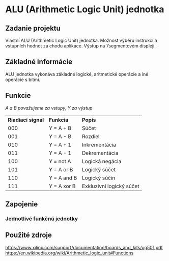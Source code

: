 # ALU (Arithmetic Logic Unit) jednotka

## Zadanie projektu
Vlastní ALU (Arithmetic Logic Unit) jednotka. Možnost výběru instrukcí a vstupních hodnot za chodu aplikace. Výstup na 7segmentovém displeji.

## Základné informácie
ALU jednotka vykonáva základné logické, aritmetické operácie a iné operácie s bitmi.

## Funkcie
*A a B považujeme za vstupy, Y za výstup*
<table>
<tr><td><b>Riadiací signál</b></td><td><b>Funkcia</b></td><td><b>Popis</b></td></tr>
<tr><td> 000 </td><td> Y = A + B </td><td> Súčet </td></tr>
<tr><td> 001 </td><td> Y = A - B </td><td> Rozdiel </td></tr>
<tr><td> 010 </td><td> Y = A + 1 </td><td> Inkrementácia </td></tr>
<tr><td> 011 </td><td> Y = A - 1 </td><td> Dekrementácia </td></tr>
<tr><td> 100 </td><td> Y = not A </td><td> Logická negácia </td></tr>
<tr><td> 101 </td><td> Y = A or B </td><td> Logický súčet </td></tr>
<tr><td> 110 </td><td> Y = A and B </td><td> Logický súčin </td></tr>
<tr><td> 111 </td><td> Y = A xor B </td><td> Exkluzivní logický súčet </td></tr>
</table>

## Zapojenie


### Jednotlivé funkčnú jednotky




## Použité zdroje
https://www.xilinx.com/support/documentation/boards_and_kits/ug501.pdf
https://en.wikipedia.org/wiki/Arithmetic_logic_unit#Functions

